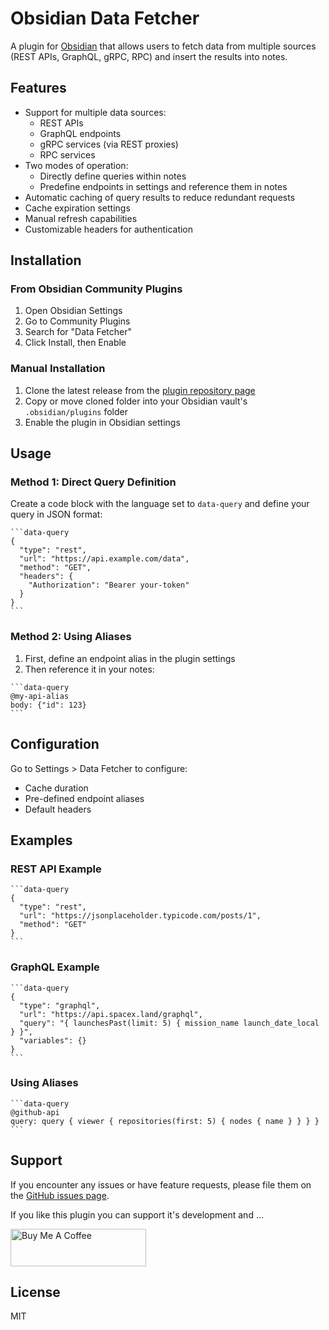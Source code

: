 # Obsidian Data Fetcher

A plugin for [Obsidian](https://obsidian.md) that allows users to fetch data from multiple sources (REST APIs, GraphQL, gRPC, RPC) and insert the results into notes.

## Features

- Support for multiple data sources:
  - REST APIs
  - GraphQL endpoints
  - gRPC services (via REST proxies)
  - RPC services
- Two modes of operation:
  - Directly define queries within notes
  - Predefine endpoints in settings and reference them in notes
- Automatic caching of query results to reduce redundant requests
- Cache expiration settings
- Manual refresh capabilities
- Customizable headers for authentication

## Installation

### From Obsidian Community Plugins

1. Open Obsidian Settings
2. Go to Community Plugins
3. Search for "Data Fetcher"
4. Click Install, then Enable

### Manual Installation

1. Clone the latest release from the [plugin repository page](https://github.com/qf3l3k/obsidian-api-fetcher)
2. Copy or move cloned folder into your Obsidian vault's `.obsidian/plugins` folder
3. Enable the plugin in Obsidian settings

## Usage

### Method 1: Direct Query Definition

Create a code block with the language set to `data-query` and define your query in JSON format:

```
​```data-query
{
  "type": "rest",
  "url": "https://api.example.com/data",
  "method": "GET",
  "headers": {
    "Authorization": "Bearer your-token"
  }
}
​```
```

### Method 2: Using Aliases

1. First, define an endpoint alias in the plugin settings
2. Then reference it in your notes:

```
​```data-query
@my-api-alias
body: {"id": 123}
​```
```

## Configuration

Go to Settings > Data Fetcher to configure:

- Cache duration
- Pre-defined endpoint aliases
- Default headers

## Examples

### REST API Example

```
​```data-query
{
  "type": "rest",
  "url": "https://jsonplaceholder.typicode.com/posts/1",
  "method": "GET"
}
​```
```

### GraphQL Example

```
​```data-query
{
  "type": "graphql",
  "url": "https://api.spacex.land/graphql",
  "query": "{ launchesPast(limit: 5) { mission_name launch_date_local } }",
  "variables": {}
}
​```
```

### Using Aliases

```
​```data-query
@github-api
query: query { viewer { repositories(first: 5) { nodes { name } } } }
​```
```

## Support

If you encounter any issues or have feature requests, please file them on the [GitHub issues page](https://github.com/qf3l3k/obsidian-api-fetcher/issues).



If you like this plugin you can support it's development and ...

<a href="https://www.buymeacoffee.com/qf3l3k" target="_blank"><img src="https://cdn.buymeacoffee.com/buttons/v2/default-yellow.png" alt="Buy Me A Coffee" style=" height: 60px !important;width: 217px !important;" ></a>



## License

MIT
